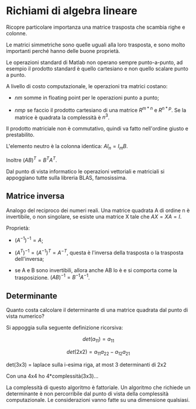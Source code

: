# Richiami di algebra lineare

Ricopre particolare importanza una matrice trasposta che scambia righe e colonne.

Le matrici simmetriche sono quelle uguali alla loro trasposta, e sono molto importanti perché hanno
delle buone proprietà.

Le operazioni standard di Matlab non operano sempre punto-a-punto, ad esempio il prodotto standard
è quello cartesiano e non quello scalare punto a punto.

A livello di costo computazionale, le operazioni tra matrici costano:

- $nm$ somme in floating point per le operazioni punto a punto;

- $nmp$ se faccio il prodotto cartesiano di una matrice $R^{m*n}$ e $R^{n*p}$. Se la matrice è quadrata
la complessità è $n^3$.

Il prodotto matriciale non è commutativo, quindi va fatto nell'ordine giusto e prestabilito.

L'elemento neutro è la colonna identica: $A I_n = I_m B$.

Inoltre $(AB)^T = B^T A^T$.

Dal punto di vista informatico le operazioni vettoriali e matriciali si appoggiano tutte sulla libreria BLAS,
famosissima.

## Matrice inversa

Analogo del reciproco dei numeri reali. Una matrice quadrata A di ordine n è invertibile, o non singolare, se esiste
una matrice X tale che $AX = XA = I$.

Proprietà:

- $(A^{-1})^{-1} = A$;

- $(A^{T})^{-1} = (A^{-1})^T = A^{-T}$, questa è l'inversa della trasposta o la trasposta dell'inversa;

- se A e B sono invertibili, allora anche AB lo è e si comporta come la trasposizione. $(AB)^{-1} = B^{-1} A^{-1}$.

## Determinante

Quanto costa calcolare il determinante di una matrice quadrata dal punto di vista numerico?

Si appoggia sulla seguente definizione ricorsiva:

$$
det(a_11) = a_{11}
$$

$$
det(2x2) = a_{11}a_{22} - a_{12}a_{21}
$$

det(3x3) = laplace sulla i-esima riga, at most 3 determinanti di 2x2

Con una 4x4 ho 4*complessità(3x3)...

La complessità di questo algoritmo è fattoriale. Un algoritmo che richiede un determinante
è non percorribile dal punto di vista della complessità computazionale.
Le considerazioni vanno fatte su una dimensione qualsiasi.

